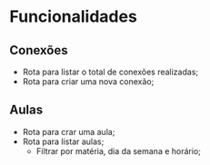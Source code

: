 # Funcionalidades

## Conexões

- Rota para listar o total de conexões realizadas;
- Rota para criar uma nova conexão;

## Aulas

- Rota para crar uma aula;
- Rota para listar aulas;
    - Filtrar por matéria, dia da semana e horário;
